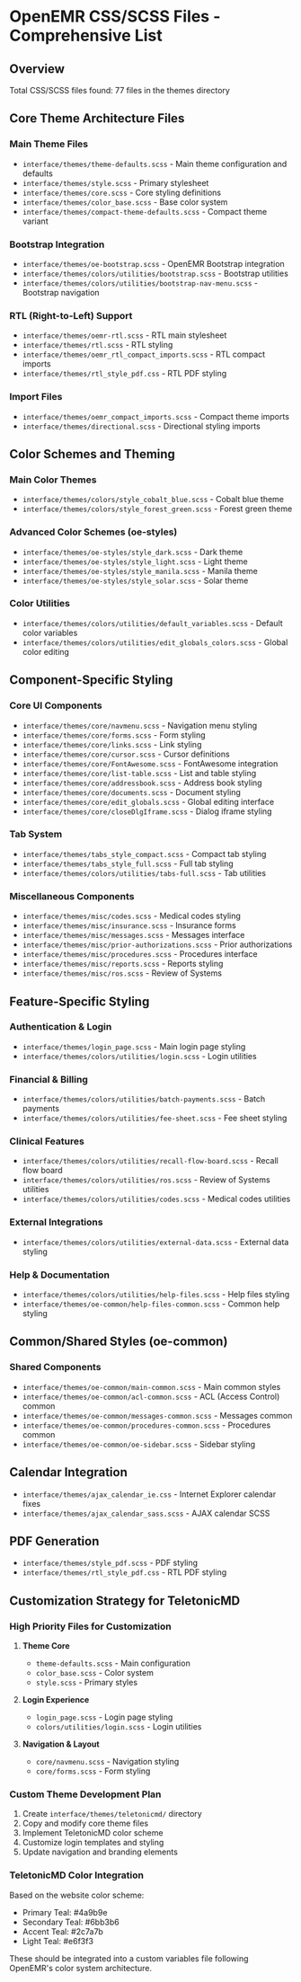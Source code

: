 # OpenEMR CSS/SCSS Files - Comprehensive List

## Overview
Total CSS/SCSS files found: 77 files in the themes directory

## Core Theme Architecture Files

### Main Theme Files
- `interface/themes/theme-defaults.scss` - Main theme configuration and defaults
- `interface/themes/style.scss` - Primary stylesheet
- `interface/themes/core.scss` - Core styling definitions
- `interface/themes/color_base.scss` - Base color system
- `interface/themes/compact-theme-defaults.scss` - Compact theme variant

### Bootstrap Integration
- `interface/themes/oe-bootstrap.scss` - OpenEMR Bootstrap integration
- `interface/themes/colors/utilities/bootstrap.scss` - Bootstrap utilities
- `interface/themes/colors/utilities/bootstrap-nav-menu.scss` - Bootstrap navigation

### RTL (Right-to-Left) Support
- `interface/themes/oemr-rtl.scss` - RTL main stylesheet
- `interface/themes/rtl.scss` - RTL styling
- `interface/themes/oemr_rtl_compact_imports.scss` - RTL compact imports
- `interface/themes/rtl_style_pdf.css` - RTL PDF styling

### Import Files
- `interface/themes/oemr_compact_imports.scss` - Compact theme imports
- `interface/themes/directional.scss` - Directional styling imports

## Color Schemes and Theming

### Main Color Themes
- `interface/themes/colors/style_cobalt_blue.scss` - Cobalt blue theme
- `interface/themes/colors/style_forest_green.scss` - Forest green theme

### Advanced Color Schemes (oe-styles)
- `interface/themes/oe-styles/style_dark.scss` - Dark theme
- `interface/themes/oe-styles/style_light.scss` - Light theme
- `interface/themes/oe-styles/style_manila.scss` - Manila theme
- `interface/themes/oe-styles/style_solar.scss` - Solar theme

### Color Utilities
- `interface/themes/colors/utilities/default_variables.scss` - Default color variables
- `interface/themes/colors/utilities/edit_globals_colors.scss` - Global color editing

## Component-Specific Styling

### Core UI Components
- `interface/themes/core/navmenu.scss` - Navigation menu styling
- `interface/themes/core/forms.scss` - Form styling
- `interface/themes/core/links.scss` - Link styling
- `interface/themes/core/cursor.scss` - Cursor definitions
- `interface/themes/core/FontAwesome.scss` - FontAwesome integration
- `interface/themes/core/list-table.scss` - List and table styling
- `interface/themes/core/addressbook.scss` - Address book styling
- `interface/themes/core/documents.scss` - Document styling
- `interface/themes/core/edit_globals.scss` - Global editing interface
- `interface/themes/core/closeDlgIframe.scss` - Dialog iframe styling

### Tab System
- `interface/themes/tabs_style_compact.scss` - Compact tab styling
- `interface/themes/tabs_style_full.scss` - Full tab styling
- `interface/themes/colors/utilities/tabs-full.scss` - Tab utilities

### Miscellaneous Components
- `interface/themes/misc/codes.scss` - Medical codes styling
- `interface/themes/misc/insurance.scss` - Insurance forms
- `interface/themes/misc/messages.scss` - Messages interface
- `interface/themes/misc/prior-authorizations.scss` - Prior authorizations
- `interface/themes/misc/procedures.scss` - Procedures interface
- `interface/themes/misc/reports.scss` - Reports styling
- `interface/themes/misc/ros.scss` - Review of Systems

## Feature-Specific Styling

### Authentication & Login
- `interface/themes/login_page.scss` - Main login page styling
- `interface/themes/colors/utilities/login.scss` - Login utilities

### Financial & Billing
- `interface/themes/colors/utilities/batch-payments.scss` - Batch payments
- `interface/themes/colors/utilities/fee-sheet.scss` - Fee sheet styling

### Clinical Features
- `interface/themes/colors/utilities/recall-flow-board.scss` - Recall flow board
- `interface/themes/colors/utilities/ros.scss` - Review of Systems utilities
- `interface/themes/colors/utilities/codes.scss` - Medical codes utilities

### External Integrations
- `interface/themes/colors/utilities/external-data.scss` - External data styling

### Help & Documentation
- `interface/themes/colors/utilities/help-files.scss` - Help files styling
- `interface/themes/oe-common/help-files-common.scss` - Common help styling

## Common/Shared Styles (oe-common)

### Shared Components
- `interface/themes/oe-common/main-common.scss` - Main common styles
- `interface/themes/oe-common/acl-common.scss` - ACL (Access Control) common
- `interface/themes/oe-common/messages-common.scss` - Messages common
- `interface/themes/oe-common/procedures-common.scss` - Procedures common
- `interface/themes/oe-common/oe-sidebar.scss` - Sidebar styling

## Calendar Integration
- `interface/themes/ajax_calendar_ie.css` - Internet Explorer calendar fixes
- `interface/themes/ajax_calendar_sass.scss` - AJAX calendar SCSS

## PDF Generation
- `interface/themes/style_pdf.scss` - PDF styling
- `interface/themes/rtl_style_pdf.css` - RTL PDF styling

## Customization Strategy for TeletonicMD

### High Priority Files for Customization
1. **Theme Core**
   - `theme-defaults.scss` - Main configuration
   - `color_base.scss` - Color system
   - `style.scss` - Primary styles

2. **Login Experience**
   - `login_page.scss` - Login page styling
   - `colors/utilities/login.scss` - Login utilities

3. **Navigation & Layout**
   - `core/navmenu.scss` - Navigation styling
   - `core/forms.scss` - Form styling

### Custom Theme Development Plan
1. Create `interface/themes/teletonicmd/` directory
2. Copy and modify core theme files
3. Implement TeletonicMD color scheme
4. Customize login templates and styling
5. Update navigation and branding elements

### TeletonicMD Color Integration
Based on the website color scheme:
- Primary Teal: #4a9b9e
- Secondary Teal: #6bb3b6
- Accent Teal: #2c7a7b
- Light Teal: #e6f3f3

These should be integrated into a custom variables file following OpenEMR's color system architecture.